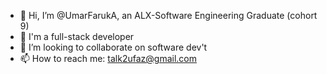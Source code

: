 - 👋 Hi, I’m @UmarFarukA, an ALX-Software Engineering Graduate (cohort 9)
- 👀 I'm a full-stack developer
- 💞️ I’m looking to collaborate on software dev't
- 📫 How to reach me: talk2ufaz@gmail.com

<!---
UmarFarukA/UmarFarukA is a ✨ special ✨ repository because its `README.md` (this file) appears on your GitHub profile.
You can click the Preview link to take a look at your changes.
--->
